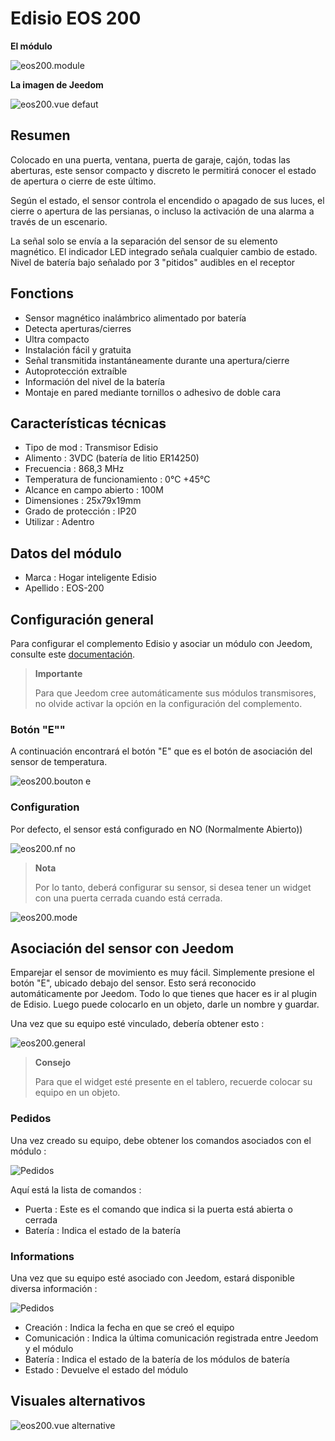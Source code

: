 # Edisio EOS 200

**El módulo**

![eos200.module](images/eos200/eos200.module.jpg)

**La imagen de Jeedom**

![eos200.vue defaut](images/eos200/eos200.vue-defaut.jpg)

## Resumen

Colocado en una puerta, ventana, puerta de garaje, cajón, todas las aberturas, este sensor compacto y discreto le permitirá conocer el estado de apertura o cierre de este último.

Según el estado, el sensor controla el encendido o apagado de sus luces, el cierre o apertura de las persianas, o incluso la activación de una alarma a través de un escenario.

La señal solo se envía a la separación del sensor de su elemento magnético. El indicador LED integrado señala cualquier cambio de estado. Nivel de batería bajo señalado por 3 "pitidos" audibles en el receptor

## Fonctions

-   Sensor magnético inalámbrico alimentado por batería
-   Detecta aperturas/cierres
-   Ultra compacto
-   Instalación fácil y gratuita
-   Señal transmitida instantáneamente durante una apertura/cierre
-   Autoprotección extraíble
-   Información del nivel de la batería
-   Montaje en pared mediante tornillos o adhesivo de doble cara

## Características técnicas

-   Tipo de mod : Transmisor Edisio
-   Alimento : 3VDC (batería de litio ER14250)
-   Frecuencia : 868,3 MHz
-   Temperatura de funcionamiento : 0°C +45°C
-   Alcance en campo abierto : 100M
-   Dimensiones : 25x79x19mm
-   Grado de protección : IP20
-   Utilizar : Adentro

## Datos del módulo

-   Marca : Hogar inteligente Edisio
-   Apellido : EOS-200

## Configuración general

Para configurar el complemento Edisio y asociar un módulo con Jeedom, consulte este [documentación](https://doc.jeedom.com/es_ES/plugins/automation%20protocol/edisio/).

> **Importante**
>
> Para que Jeedom cree automáticamente sus módulos transmisores, no olvide activar la opción en la configuración del complemento.

### Botón "E""

A continuación encontrará el botón "E" que es el botón de asociación del sensor de temperatura.

![eos200.bouton e](images/eos200/eos200.bouton-e.jpg)

### Configuration

Por defecto, el sensor está configurado en NO (Normalmente Abierto))

![eos200.nf no](images/eos200/eos200.nf-no.jpg)

> **Nota**
>
> Por lo tanto, deberá configurar su sensor, si desea tener un widget con una puerta cerrada cuando está cerrada.

![eos200.mode](images/eos200/eos200.mode.jpg)

## Asociación del sensor con Jeedom

Emparejar el sensor de movimiento es muy fácil. Simplemente presione el botón "E", ubicado debajo del sensor. Esto será reconocido automáticamente por Jeedom. Todo lo que tienes que hacer es ir al plugin de Edisio. Luego puede colocarlo en un objeto, darle un nombre y guardar.

Una vez que su equipo esté vinculado, debería obtener esto :

![eos200.general](images/eos200/eos200.general.jpg)

> **Consejo**
>
> Para que el widget esté presente en el tablero, recuerde colocar su equipo en un objeto.

### Pedidos 

Una vez creado su equipo, debe obtener los comandos asociados con el módulo :

![Pedidos](images/eos200/eos200.commandes.jpg)

Aquí está la lista de comandos :

-   Puerta : Este es el comando que indica si la puerta está abierta o cerrada
-   Batería : Indica el estado de la batería

### Informations

Una vez que su equipo esté asociado con Jeedom, estará disponible diversa información :

![Pedidos](images/eos200/eos200.informations.jpg)

-   Creación : Indica la fecha en que se creó el equipo
-   Comunicación : Indica la última comunicación registrada entre Jeedom y el módulo
-   Batería : Indica el estado de la batería de los módulos de batería
-   Estado : Devuelve el estado del módulo

## Visuales alternativos

![eos200.vue alternative](images/eos200/eos200.vue-alternative.jpg)
